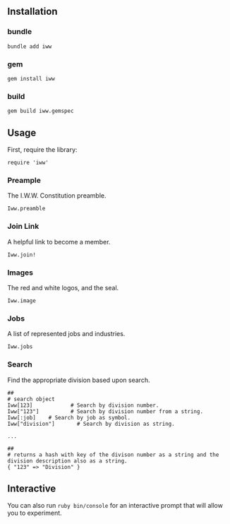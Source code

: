 
## Installation

### bundle
```
bundle add iww
```

### gem
```
gem install iww
```

### build
```
gem build iww.gemspec
```

## Usage
First, require the library:
```
require 'iww'
```


### Preample
The I.W.W. Constitution preamble.
```
Iww.preamble
```

### Join Link
A helpful link to become a member.
```
Iww.join!
```

### Images
The red and white logos, and the seal.
```
Iww.image
```
### Jobs
A list of represented jobs and industries.
```
Iww.jobs
```

### Search
Find the appropriate division based upon search.
```
##
# search object
Iww[123]            # Search by division number.
Iww["123"]          # Search by division number from a string.
Iww[:job]    # Search by job as symbol.
Iww["division"]       # Search by division as string.

...

##
# returns a hash with key of the divison number as a string and the division description also as a string.
{ "123" => "Division" }
```

## Interactive
You can also run `ruby bin/console` for an interactive prompt that will allow you to experiment.

